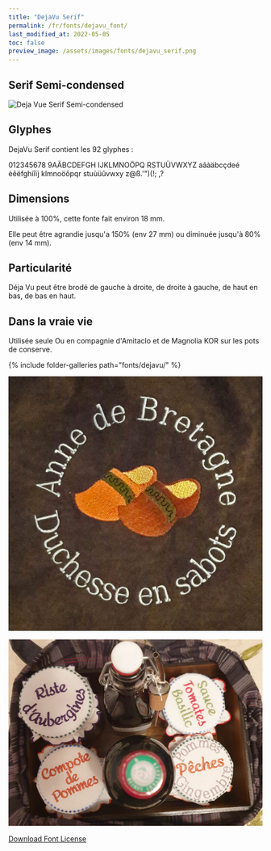 ```yaml
---
title: "DejaVu Serif"
permalink: /fr/fonts/dejavu_font/
last_modified_at: 2022-05-05
toc: false
preview_image: /assets/images/fonts/dejavu_serif.png
---
```

## Serif Semi-condensed


![Deja Vue Serif Semi-condensed](/assets/images/fonts/dejavu_serif.png)

## Glyphes 
DejaVu Serif contient les 92 glyphes :

	
012345678
9AÄBCDEFGH
IJKLMNOÖPQ
RSTUÜVWXYZ
aâàäbcçdeé
èêëfghiîïj
klmnoöôpqr
stuùüûvwxy
z@ß.'")(!;
,?

## Dimensions

Utilisée à 100%, cette fonte fait environ 18 mm.

Elle peut être agrandie jusqu'a 150% (env 27 mm) ou diminuée jusqu'à 80% (env 14 mm).


## Particularité

Déja Vu peut être brodé de gauche à droite, de droite à gauche, de haut en bas, de bas en haut.

## Dans la vraie vie

Utilisée seule Ou en compagnie d'Amitaclo et  de Magnolia KOR sur les pots de conserve.

{% include folder-galleries path="fonts/dejavu/" %}

![DejaVu2](/assets/images/fonts/dejavu2.jpg)



![DejaVu3](/assets/images/fonts/amitadejavumagnolia.jpg)

[Download Font License](https://github.com/inkstitch/inkstitch/tree/main/fonts/dejavufont/LICENSE)
